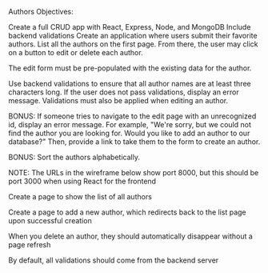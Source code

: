 Authors
Objectives: 

Create a full CRUD app with React, Express, Node, and MongoDB
Include backend validations
Create an application where users submit their favorite authors. List all the authors on the first page. From there, the user may click on a button to edit or delete each author. 

The edit form must be pre-populated with the existing data for the author. 

Use backend validations to ensure that all author names are at least three characters long. If the user does not pass validations, display an error message. Validations must also be applied when editing an author. 

BONUS: If someone tries to navigate to the edit page with an unrecognized id, display an error message. For example, "We're sorry, but we could not find the author you are looking for. Would you like to add an author to our database?" Then, provide a link to take them to the form to create an author. 

BONUS: Sort the authors alphabetically.

NOTE: The URLs in the wireframe below show port 8000, but this should be port 3000 when using React for the frontend

Create a page to show the list of all authors

Create a page to add a new author, which redirects back to the list page upon successful creation

When you delete an author, they should automatically disappear without a page refresh

By default, all validations should come from the backend server

